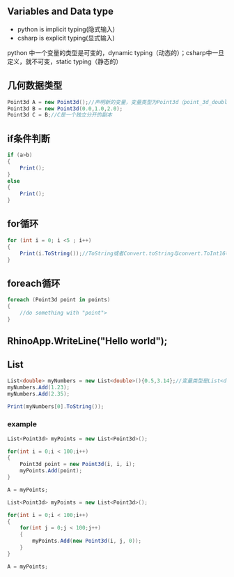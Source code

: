 ## Variables and Data type
- python is implicit typing(隐式输入)
- csharp is explicit typing(显式输入)

python 中一个变量的类型是可变的，dynamic typing（动态的）；csharp中一旦定义，就不可变，static typing（静态的）

## 几何数据类型

```c#
Point3d A = new Point3d();//声明新的变量，变量类型为Point3d（point_3d_double),括号中没有参数标识此时生成坐标为0的点
Point3d B = new Point3d(0.0,1.0,2.0);
Point3d C = B;//C是一个独立分开的副本
```

## if条件判断
```c#
if (a>b)
{
    Print();
}
else
{
    Print();
}
```

## for循环
```c#
for (int i = 0; i <5 ; i++)
{
    Print(i.ToString());//ToString或者Convert.toString与convert.ToInt16等都是用来转换输出的
}
```

## foreach循环
```c#
foreach (Point3d point in points)
{
    //do something with "point">
}
```

## RhinoApp.WriteLine("Hello world");

## List
```c#
List<double> myNumbers = new List<double>(){0.5,3.14};//变量类型是List<double>,变量名myNumbers，大括号来进行初始化
myNumbers.Add(1.23);
myNumbers.Add(2.35);

Print(myNumbers[0].ToString());
```

### example

```c#
List<Point3d> myPoints = new List<Point3d>();

for(int i = 0;i < 100;i++)
{
    Point3d point = new Point3d(i, i, i);
    myPoints.Add(point);
}

A = myPoints;

List<Point3d> myPoints = new List<Point3d>();

for(int i = 0;i < 100;i++)
{
    for(int j = 0;j < 100;j++)
    {
        myPoints.Add(new Point3d(i, j, 0));
    }
}

A = myPoints;
```

